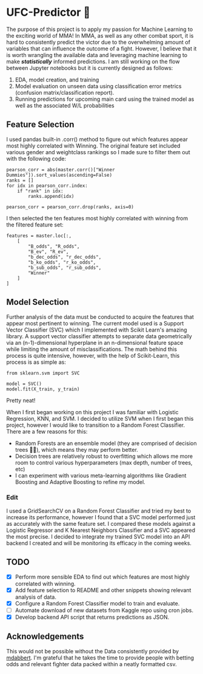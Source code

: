 
# UFC-Predictor 🥊 

The purpose of this project is to apply my passion for Machine Learning to the exciting world of MMA! In MMA, as well as any other combat sport, it is hard to consistently predict the victor due to the overwhelming amount of variables that can influence the outcome of a fight. However, I believe that it is worth wrangling the available data and leveraging machine learning to make ***statistically*** informed predictions. I am still working on the flow between Jupyter notebooks but it is currently designed as follows:

1. EDA, model creation, and training
2. Model evaluation on unseen data using classification error metrics (confusion matrix/classification report).
3. Running predictions for upcoming main card using the trained model as well as the associated W/L probabilities

## Feature Selection

I used pandas built-in .corr() method to figure out which features appear most highly correlated with Winning. The original feature set included various gender and weightclass rankings so I made sure to filter them out with the following code:

```
pearson_corr = abs(master.corr()["Winner Dummies"]).sort_values(ascending=False)
ranks = []
for idx in pearson_corr.index:
    if "rank" in idx:
        ranks.append(idx)

pearson_corr = pearson_corr.drop(ranks, axis=0)
```
I then selected the ten features most highly correlated with winning from the filtered feature set: 

```
features = master.loc[:, 
    [
        "B_odds", "R_odds", 
        "B_ev", "R_ev",
        "b_dec_odds", "r_dec_odds",
        "b_ko_odds", "r_ko_odds",
        "b_sub_odds", "r_sub_odds",
        "Winner"
    ]
]
```

## Model Selection

Further analysis of the data must be conducted to acquire the features that appear most pertinent to winning. The current model used is a Support Vector Classifier (SVC) which I implemented with Scikit Learn's amazing library. A support vector classifier attempts to separate data geometrically via an (n-1)-dimensional hyperplane in an n-dimensional feature space while limiting the amount of misclassifications. The math behind this process is quite intensive, however, with the help of Scikit-Learn, this process is as simple as:

```
from sklearn.svm import SVC

model = SVC()
model.fit(X_train, y_train)
```

Pretty neat!

When I first began working on this project I was familiar with Logistic Regression, KNN, and SVM. I decided to utilize SVM when I first began this project, however I would like to transition to a Random Forest Classifier. There are a few reasons for this:
- Random Forests are an ensemble model (they are comprised of decision trees 🌲🌳), which means they may perform better.
- Decision trees are relatively robust to overfitting which allows me more room to control various hyperparameters (max depth, number of trees, etc)
- I can experiment with various meta-learning algorithms like Gradient Boosting and Adaptive Boosting to refine my model. 

### Edit

I used a GridSearchCV on a Random Forest Classifier and tried my best to increase its performance, however I found that a SVC model performed just as accurately with the same feature set. I compared these models against a Logistic Regressor and K Nearest Neighbors Classifier and a SVC appeared the most precise. I decided to integrate my trained SVC model into an API backend I created and will be monitoring its efficacy in the coming weeks.

## TODO

- [x] Perform more sensible EDA to find out which features are most highly correlated with winning.
- [x] Add feature selection to README and other snippets showing relevant analysis of data.
- [x] Configure a Random Forest Classifier model to train and evaluate.
- [ ] Automate download of new datasets from Kaggle repo using cron jobs.
- [x] Develop backend API script that returns predictions as JSON.

##  Acknowledgements

This would not be possible without the Data consistently provided by [mdabbert](https://www.kaggle.com/mdabbert). I'm grateful that he takes the time to provide people with betting odds and relevant fighter data packed within a neatly formatted csv. 
